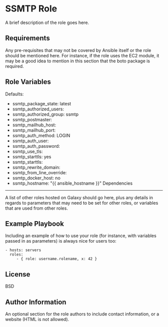 SSMTP Role
=========

A brief description of the role goes here.

Requirements
------------

Any pre-requisites that may not be covered by Ansible itself or the role should be mentioned here. For instance, if the role uses the EC2 module, it may be a good idea to mention in this section that the boto package is required.

Role Variables
--------------
Defaults:
* ssmtp_package_state: latest
* ssmtp_authorized_users:
* ssmtp_authorized_group: ssmtp
* ssmtp_postmaster:
* ssmtp_mailhub_host:
* ssmtp_mailhub_port:
* ssmtp_auth_method: LOGIN
* ssmtp_auth_user:
* ssmtp_auth_password:
* ssmtp_use_tls:
* ssmtp_starttls: yes
* ssmtp_starttls:
* ssmtp_rewrite_domain:
* ssmtp_from_line_override:
* ssmtp_docker_host: no
* ssmtp_hostname: "{{ ansible_hostname }}"
Dependencies
------------

A list of other roles hosted on Galaxy should go here, plus any details in regards to parameters that may need to be set for other roles, or variables that are used from other roles.

Example Playbook
----------------

Including an example of how to use your role (for instance, with variables passed in as parameters) is always nice for users too:

    - hosts: servers
      roles:
         - { role: username.rolename, x: 42 }

License
-------

BSD

Author Information
------------------

An optional section for the role authors to include contact information, or a website (HTML is not allowed).
